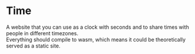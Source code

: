 # Time
A website that you can use as a clock with seconds and to share times with people in different timezones. \
Everything should compile to wasm, which means it could be theoretically served as a static site.
